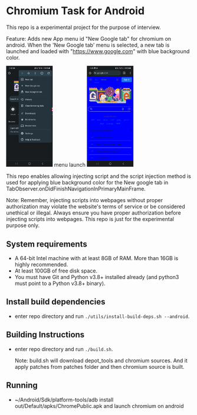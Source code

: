 # Chromium Task for Android

This repo is a experimental project for the purpose of interview.

Feature:
Adds new App menu id "New Google tab" for chromium on android.
When the 'New Google tab' menu is selected, a new tab is launched and loaded with "https://www.google.com" with blue background color.

<img src="docs/new_menu.jpg" width="25%" alt="new menu" title="new menu"> menu launch <img src="docs/blue_google.jpg" width="25%" alt="google page with blue background" title="google page with blue background">

This repo enables allowing injecting script and the script injection method is used for applying blue background color for the New google tab in
TabObserver.onDidFinishNavigationInPrimaryMainFrame.

Note:
Remember, injecting scripts into webpages without proper authorization may violate the website's terms of service or be considered unethical or illegal. Always ensure you have proper authorization before injecting scripts into webpages. This repo is just for the experimental purpose only.


## System requirements
* A 64-bit Intel machine with at least 8GB of RAM. More than 16GB is highly recommended.
* At least 100GB of free disk space.
* You must have Git and Python v3.8+ installed already (and python3 must point to a Python v3.8+ binary).

## Install build dependencies
* enter repo directory and run `./utils/install-build-deps.sh --android`.

## Building Instructions
* enter repo directory and run `./build.sh`.
  
  Note: build.sh will download depot_tools and chromium sources. And it apply patches from patches folder and then chromium source is built.

## Running
* ~/Android/Sdk/platform-tools/adb install out/Default/apks/ChromePublic.apk
and launch chromium on android
